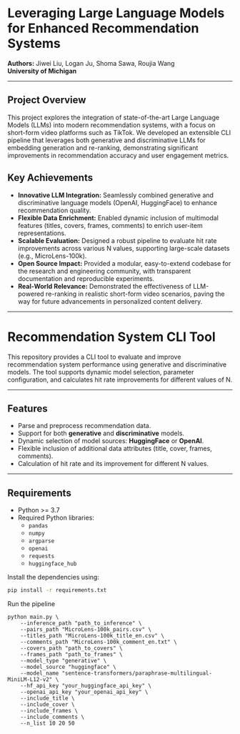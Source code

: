 # Leveraging Large Language Models for Enhanced Recommendation Systems

**Authors:** Jiwei Liu, Logan Ju, Shoma Sawa, Roujia Wang  
**University of Michigan**

---

## Project Overview

This project explores the integration of state-of-the-art Large Language Models (LLMs) into modern recommendation systems, with a focus on short-form video platforms such as TikTok. We developed an extensible CLI pipeline that leverages both generative and discriminative LLMs for embedding generation and re-ranking, demonstrating significant improvements in recommendation accuracy and user engagement metrics.

## Key Achievements

- **Innovative LLM Integration:** Seamlessly combined generative and discriminative language models (OpenAI, HuggingFace) to enhance recommendation quality.
- **Flexible Data Enrichment:** Enabled dynamic inclusion of multimodal features (titles, covers, frames, comments) to enrich user-item representations.
- **Scalable Evaluation:** Designed a robust pipeline to evaluate hit rate improvements across various N values, supporting large-scale datasets (e.g., MicroLens-100k).
- **Open Source Impact:** Provided a modular, easy-to-extend codebase for the research and engineering community, with transparent documentation and reproducible experiments.
- **Real-World Relevance:** Demonstrated the effectiveness of LLM-powered re-ranking in realistic short-form video scenarios, paving the way for future advancements in personalized content delivery.

---

# Recommendation System CLI Tool

This repository provides a CLI tool to evaluate and improve recommendation system performance using generative and discriminative models. The tool supports dynamic model selection, parameter configuration, and calculates hit rate improvements for different values of N.

---

## Features

- Parse and preprocess recommendation data.
- Support for both **generative** and **discriminative** models.
- Dynamic selection of model sources: **HuggingFace** or **OpenAI**.
- Flexible inclusion of additional data attributes (title, cover, frames, comments).
- Calculation of hit rate and its improvement for different N values.

---

## Requirements

- Python >= 3.7
- Required Python libraries:
  - `pandas`
  - `numpy`
  - `argparse`
  - `openai`
  - `requests`
  - `huggingface_hub`

Install the dependencies using:

```bash
pip install -r requirements.txt
```

Run the pipeline
```
python main.py \
    --inference_path "path_to_inference" \
    --pairs_path "MicroLens-100k_pairs.csv" \
    --titles_path "MicroLens-100k_title_en.csv" \
    --comments_path "MicroLens-100k_comment_en.txt" \
    --covers_path "path_to_covers" \
    --frames_path "path_to_frames" \
    --model_type "generative" \
    --model_source "huggingface" \
    --model_name "sentence-transformers/paraphrase-multilingual-MiniLM-L12-v2" \
    --hf_api_key "your_huggingface_api_key" \
    --openai_api_key "your_openai_api_key" \
    --include_title \
    --include_cover \
    --include_frames \
    --include_comments \
    --n_list 10 20 50
```